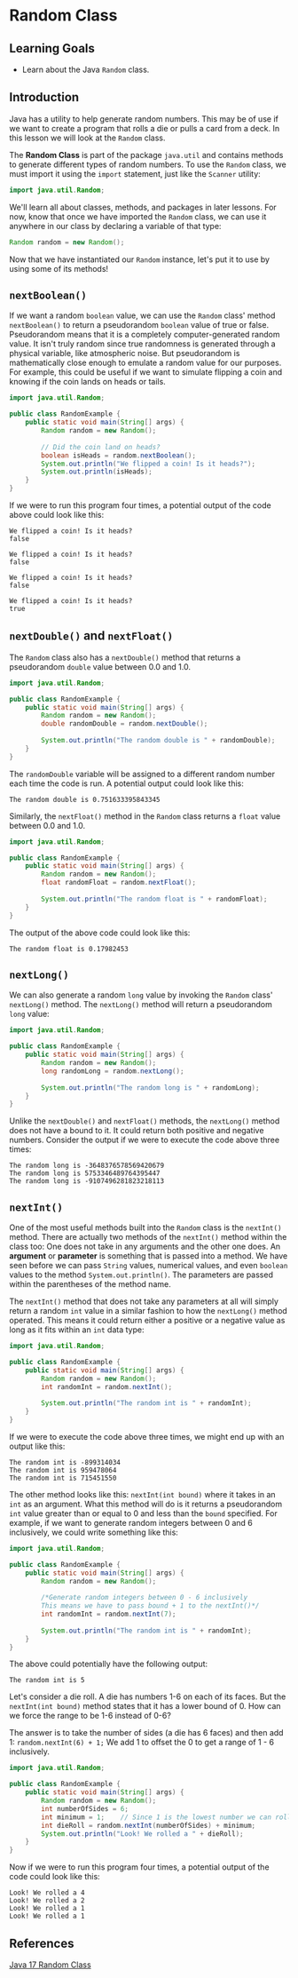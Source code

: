 # Random Class

## Learning Goals

- Learn about the Java `Random` class.

## Introduction

Java has a utility to help generate random numbers. This may be of use if we want
to create a program that rolls a die or pulls a card from a deck. In this lesson
we will look at the `Random` class.

The **Random Class** is part of the package `java.util` and contains methods to
generate different types of random numbers. To use the `Random` class, we must
import it using the `import` statement, just like the `Scanner` utility:

```java
import java.util.Random;
```

We'll learn all about classes, methods, and packages in later lessons. For now,
know that once we have imported the `Random` class, we can use it anywhere in
our class by declaring a variable of that type:

```java
Random random = new Random();
```

Now that we have instantiated our `Random` instance, let's put it to use by
using some of its methods!

## `nextBoolean()`

If we want a random `boolean` value, we can use the `Random` class' method
`nextBoolean()` to return a pseudorandom `boolean` value of true or false.
Pseudorandom means that it is a completely computer-generated random value. It
isn't truly random since true randomness is generated through a physical
variable, like atmospheric noise. But pseudorandom is mathematically close
enough to emulate a random value for our purposes. For example, this could be
useful if we want to simulate flipping a coin and knowing if the coin lands on
heads or tails.

```java
import java.util.Random;

public class RandomExample {
    public static void main(String[] args) {
        Random random = new Random();
        
        // Did the coin land on heads?
        boolean isHeads = random.nextBoolean();
        System.out.println("We flipped a coin! Is it heads?");
        System.out.println(isHeads);
    }
}
```

If we were to run this program four times, a potential output of the code above
could look like this:

```text
We flipped a coin! Is it heads?
false

We flipped a coin! Is it heads?
false

We flipped a coin! Is it heads?
false

We flipped a coin! Is it heads?
true
```

## `nextDouble()` and `nextFloat()`

The `Random` class also has a `nextDouble()` method that returns a pseudorandom
`double` value between 0.0 and 1.0.

```java
import java.util.Random;

public class RandomExample {
    public static void main(String[] args) {
        Random random = new Random();
        double randomDouble = random.nextDouble();
        
        System.out.println("The random double is " + randomDouble);
    }
}
```

The `randomDouble` variable will be assigned to a different random number each
time the code is run. A potential output could look like this:

```plaintext
The random double is 0.751633395843345
```

Similarly, the `nextFloat()` method in the `Random` class returns a `float`
value between 0.0 and 1.0.

```java
import java.util.Random;

public class RandomExample {
    public static void main(String[] args) {
        Random random = new Random();
        float randomFloat = random.nextFloat();
        
        System.out.println("The random float is " + randomFloat);
    }
}
```

The output of the above code could look like this:

```plaintext
The random float is 0.17982453
```

## `nextLong()`

We can also generate a random `long` value by invoking the `Random` class'
`nextLong()` method. The `nextLong()` method will return a pseudorandom `long`
value:

```java
import java.util.Random;

public class RandomExample {
    public static void main(String[] args) {
        Random random = new Random();
        long randomLong = random.nextLong();
        
        System.out.println("The random long is " + randomLong);
    }
}
```

Unlike the `nextDouble()` and `nextFloat()` methods, the `nextLong()` method
does not have a bound to it. It could return both positive and negative numbers.
Consider the output if we were to execute the code above three times:

```plaintext
The random long is -3648376578569420679
The random long is 5753346489764395447
The random long is -9107496281823218113
```

## `nextInt()`

One of the most useful methods built into the `Random` class is the `nextInt()`
method. There are actually two methods of the `nextInt()` method within the
class too: One does not take in any arguments and the other one does. An
**argument** or **parameter** is something that is passed into a method. We have
seen before we can pass `String` values, numerical values, and even `boolean`
values to the method `System.out.println()`. The parameters are passed within
the parentheses of the method name.

The `nextInt()` method that does not take any parameters at all will simply
return a random `int` value in a similar fashion to how the `nextLong()` method
operated. This means it could return either a positive or a negative value as
long as it fits within an `int` data type:

```java
import java.util.Random;

public class RandomExample {
    public static void main(String[] args) {
        Random random = new Random();
        int randomInt = random.nextInt();
        
        System.out.println("The random int is " + randomInt);
    }
}
```

If we were to execute the code above three times, we might end up with an output
like this:

```plaintext
The random int is -899314034
The random int is 959478064
The random int is 715451550
```

The other method looks like this: `nextInt(int bound)` where it takes in an
`int` as an argument. What this method will do is it returns a pseudorandom
`int` value greater than or equal to 0 and less than the `bound` specified. For
example, if we want to generate random integers between 0 and 6 inclusively, we
could write something like this:

```java
import java.util.Random;

public class RandomExample {
    public static void main(String[] args) {
        Random random = new Random();
        
        /*Generate random integers between 0 - 6 inclusively
        This means we have to pass bound + 1 to the nextInt()*/
        int randomInt = random.nextInt(7);
        
        System.out.println("The random int is " + randomInt);
    }
}
```

The above could potentially have the following output:

```plaintext
The random int is 5
```

Let's consider a die roll. A die has numbers 1-6 on each of its faces. But the
`nextInt(int bound)` method states that it has a lower bound of 0. How can we
force the range to be 1-6 instead of 0-6?

The answer is to take the number of sides (a die has 6 faces) and then add 1:
`random.nextInt(6) + 1;` We add 1 to offset the 0 to get a range of 1 - 6
inclusively.

```java
import java.util.Random;

public class RandomExample {
    public static void main(String[] args) {
        Random random = new Random();
        int numberOfSides = 6;
        int minimum = 1;    // Since 1 is the lowest number we can roll
        int dieRoll = random.nextInt(numberOfSides) + minimum;
        System.out.println("Look! We rolled a " + dieRoll);
    }
}
```

Now if we were to run this program four times, a potential output of the code
could look like this:

```plaintext
Look! We rolled a 4
Look! We rolled a 2
Look! We rolled a 1
Look! We rolled a 1
```

## References

[Java 17 Random Class](https://docs.oracle.com/en/java/javase/17/docs/api/java.base/java/util/Random.html)